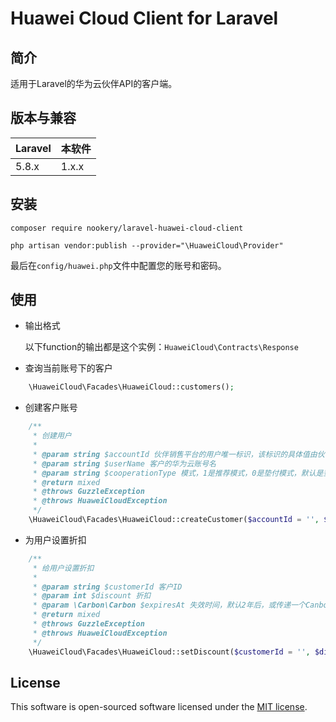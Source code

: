 # Huawei Cloud Client for Laravel

## 简介

适用于Laravel的华为云伙伴API的客户端。

## 版本与兼容

 Laravel  | 本软件
:---------|:----------
 5.8.x    | 1.x.x

## 安装
```
composer require nookery/laravel-huawei-cloud-client  

php artisan vendor:publish --provider="\HuaweiCloud\Provider"    
```

最后在`config/huawei.php`文件中配置您的账号和密码。

## 使用

- 输出格式  

    以下function的输出都是这个实例：`HuaweiCloud\Contracts\Response`
    
- 查询当前账号下的客户

```php
    \HuaweiCloud\Facades\HuaweiCloud::customers();
```

- 创建客户账号

```php
    /**
     * 创建用户
     *
     * @param string $accountId 伙伴销售平台的用户唯一标识，该标识的具体值由伙伴分配
     * @param string $userName 客户的华为云账号名
     * @param string $cooperationType 模式，1是推荐模式，0是垫付模式，默认是垫付模式
     * @return mixed
     * @throws GuzzleException
     * @throws HuaweiCloudException
     */
    \HuaweiCloud\Facades\HuaweiCloud::createCustomer($accountId = '', $userName = '', $cooperationType = '0');
```

- 为用户设置折扣

```php
    /**
     * 给用户设置折扣
     *
     * @param string $customerId 客户ID
     * @param int $discount 折扣
     * @param \Carbon\Carbon $expiresAt 失效时间，默认2年后，或传递一个Canbon实例
     * @return mixed
     * @throws GuzzleException
     * @throws HuaweiCloudException
     */
    \HuaweiCloud\Facades\HuaweiCloud::setDiscount($customerId = '', $discount = 1, \Carbon\Carbon $expiresAt = null);
```

## License

This software is open-sourced software licensed under the [MIT license](https://opensource.org/licenses/MIT).
